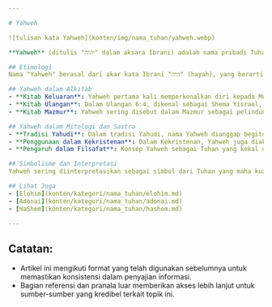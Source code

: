 ```yaml
---

# Yahweh

![tulisan kata Yahweh](konten/img/nama_tuhan/yahweh.webp)

**Yahweh** (ditulis "יהוה" dalam aksara Ibrani) adalah nama pribadi Tuhan yang paling suci dan dikenal dalam tradisi Yahudi, serta juga digunakan dalam Kekristenan. Dalam Alkitab Ibrani, Yahweh adalah nama yang paling sering digunakan untuk merujuk kepada Tuhan, yang mencerminkan hubungan yang sangat dekat dan personal antara Tuhan dan umat-Nya. Nama ini dianggap begitu suci dalam tradisi Yahudi sehingga tidak diucapkan secara langsung, dan digantikan dengan sebutan lain seperti Adonai atau HaShem.

## Etimologi
Nama "Yahweh" berasal dari akar kata Ibrani "היה" (hayah), yang berarti "ada" atau "menjadi". Nama ini sering diterjemahkan sebagai "Aku adalah Aku" atau "Aku yang akan ada", yang pertama kali dinyatakan kepada Musa dalam Keluaran 3:14. Nama ini menggambarkan Tuhan sebagai sumber dari segala keberadaan, yang kekal dan tidak berubah.

## Yahweh dalam Alkitab
- **Kitab Keluaran**: Yahweh pertama kali memperkenalkan diri kepada Musa di dalam semak yang terbakar, menyatakan, "Aku adalah Aku" (Keluaran 3:14), dan mengutus Musa untuk membebaskan bangsa Israel dari perbudakan di Mesir.
- **Kitab Ulangan**: Dalam Ulangan 6:4, dikenal sebagai Shema Yisrael, Yahweh dinyatakan sebagai satu-satunya Tuhan: "Dengarlah, hai orang Israel: Yahweh itu Allah kita, Yahweh itu esa!".
- **Kitab Mazmur**: Yahweh sering disebut dalam Mazmur sebagai pelindung, pencipta, dan penyelamat umat-Nya, yang layak menerima pujian dan penyembahan dari seluruh bumi.

## Yahweh dalam Mitologi dan Sastra
- **Tradisi Yahudi**: Dalam tradisi Yahudi, nama Yahweh dianggap begitu suci sehingga tidak boleh diucapkan dengan sembarangan. Sebagai gantinya, orang Yahudi biasanya menggunakan "Adonai" (Tuhan) atau "HaShem" (Nama) ketika merujuk pada Yahweh dalam doa dan pembacaan Alkitab.
- **Penggunaan dalam Kekristenan**: Dalam Kekristenan, Yahweh juga diakui sebagai nama Allah, meskipun penggunaan nama ini kurang umum dibandingkan dengan istilah seperti "Tuhan" atau "Bapa". Meskipun demikian, banyak teolog Kristen yang menekankan pentingnya pemahaman Yahweh sebagai manifestasi Tuhan yang dekat dengan manusia.
- **Pengaruh dalam Filsafat**: Konsep Yahweh sebagai Tuhan yang kekal dan tak berubah telah mempengaruhi banyak pemikiran filsafat dan teologi, termasuk dalam diskusi tentang sifat Allah, eksistensi, dan kehendak bebas.

## Simbolisme dan Interpretasi
Yahweh sering diinterpretasikan sebagai simbol dari Tuhan yang maha kuasa, pencipta, dan pemelihara seluruh alam semesta. Nama ini menekankan kesucian dan kemahakuasaan Tuhan, serta hubungan yang dekat dan personal antara Tuhan dan umat-Nya. Yahweh adalah Tuhan yang aktif dalam sejarah, memimpin, membimbing, dan menyelamatkan umat-Nya.

## Lihat Juga
- [Elohim](konten/kategori/nama_tuhan/elohim.md)
- [Adonai](konten/kategori/nama_tuhan/adonai.md)
- [HaShem](konten/kategori/nama_tuhan/hashem.md)

---
```


## Catatan:
- Artikel ini mengikuti format yang telah digunakan sebelumnya untuk memastikan konsistensi dalam penyajian informasi.
- Bagian referensi dan pranala luar memberikan akses lebih lanjut untuk sumber-sumber yang kredibel terkait topik ini.

